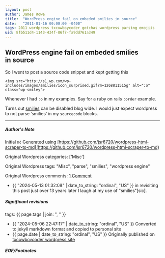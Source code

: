 ```yaml
---
layout: post
author: James Rowe
title:  "WordPress engine fail on embeded smilies in source"
date:   "2011-01-16 00:00:00 -0400"
tags: 2011 wordpress txcowboycoder gotchas wordpress parsing emojiis
uid: 8fb511d4-1143-434f-86f7-fa9dd761a349
---
```



## WordPress engine fail on embeded smilies in source


So I went to post a source code snippet and kept getting this



```
<img src="http://s1.wp.com/wp-includes/images/smilies/icon_surprised.gif?m=1268811515g" alt=":o" class="wp-smiley">

```

Whenever I had `:o` in my examples. Say for a ruby on rails `:order` example.


Turns out [smilies](http://en.support.wordpress.com/smilies/) can be disabled blog wide. I would just expect wordpress to not parse ‘smilies’ in my `sourcecode` blocks.




---

##### Author's Note

Initial `md` Generated using [https://github.com/jsr6720/wordpress-html-scraper-to-md](https://github.com/jsr6720/wordpress-html-scraper-to-md)

Original Wordpress categories: ['Misc']

Original Wordpress tags: "Misc", "parse", "smilies", "wordpress engine"

Original Wordpress comments: <a href="https://txcowboycoder.wordpress.com/2011/01/16/wordpress-engine-fail-on-embeded-smilies-in-source/#comments">1 Comment</a>

- {{ "2024-05-13 01:32:08" | date_to_string: "ordinal", "US" }} in revisiting this post just over 13 years later I laugh at my use of "smilies"\[sic\].

##### Significant revisions

tags: {{ page.tags | join: ", " }} <!-- todo move this somewhere -->

- {{ "2024-05-06 22:47:17" | date_to_string: "ordinal", "US" }} Converted to jekyll markdown format and copied to personal site
- {{ page.date | date_to_string: "ordinal", "US" }} Originally published on [txcowboycoder wordpress site](https://txcowboycoder.wordpress.com/2011/01/16/wordpress-engine-fail-on-embeded-smilies-in-source/)

##### EOF/Footnotes

